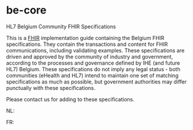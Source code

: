 # be-core
HL7 Belgium Community FHIR Specifications

This is a [FHIR](http://hl7.org/fhir) implementation guide containing the Belgium FHIR specifications. They contain the transactions and content for FHIR communications, including validating examples.
These specifications are driven and approved by the community of industry and government, according to the processes and governance defined by IHE (and future HL7) Belgium. 
These specifications do not imply any legal status - both communities (eHealth and HL7) intend to maintain one set of matching specifications as much as possible, but government authorities may differ punctually with these specifications.

Please contact us for adding to these specifications.

 

NL:



FR:
